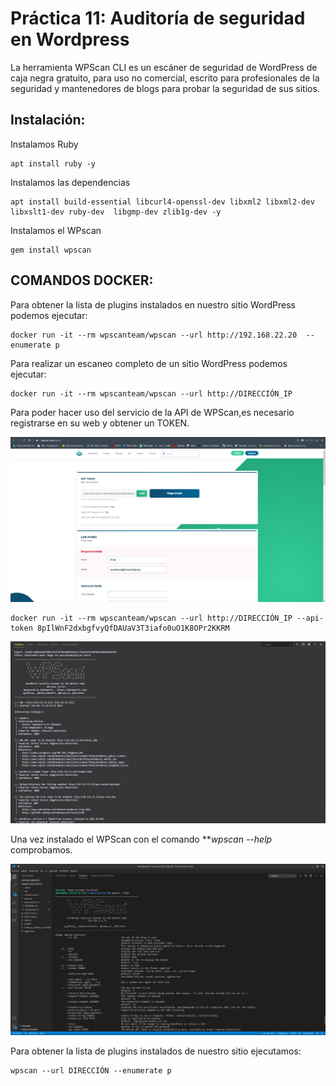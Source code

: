 # Práctica 11: Auditoría de seguridad en Wordpress

La herramienta WPScan CLI es un escáner de seguridad de WordPress de caja negra gratuito, para uso no comercial, escrito para profesionales de la seguridad y mantenedores de blogs para probar la seguridad de sus sitios.

## Instalación:

Instalamos Ruby
```
apt install ruby -y
```

Instalamos las dependencias
```
apt install build-essential libcurl4-openssl-dev libxml2 libxml2-dev libxslt1-dev ruby-dev  libgmp-dev zlib1g-dev -y
```

Instalamos el WPscan
```
gem install wpscan 
```

## COMANDOS DOCKER: 

Para obtener la lista de plugins instalados en nuestro sitio WordPress podemos ejecutar:
```
docker run -it --rm wpscanteam/wpscan --url http://192.168.22.20  --enumerate p
```
Para realizar un escaneo completo de un sitio WordPress podemos ejecutar:
```
docker run -it --rm wpscanteam/wpscan --url http://DIRECCIÓN_IP
```
Para poder hacer uso del servicio de la API de WPScan,es necesario registrarse en su web y obtener un TOKEN.

![](imagenes/token.png)

```
docker run -it --rm wpscanteam/wpscan --url http://DIRECCIÓN_IP --api-token 8pIlWnF2dxbgfvyQfDAUaV3T3iafo0uO1K8OPr2KKRM
```
![](imagenes/token2.png)

Una vez instalado el WPScan con el comando ***wpscan --help* comprobamos.

![](imagenes/wpscan)

Para obtener la lista de plugins instalados de nuestro sitio ejecutamos:
```
wpscan --url DIRECCIÓN --enumerate p
```
